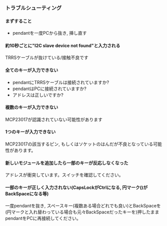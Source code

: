 ### トラブルシューティング

#### まずすること
* pendantを一度PCから抜き, 挿し直す

#### 約10秒ごとに"I2C slave device not found"と入力される
TRRSケーブルが抜けている/接触不良です

#### 全てのキーが入力できない
* pendantにTRRSケーブルは接続されていますか?
* pendantはPCに接続されていますか? 
* アドレスは正しいですか?

#### 複数のキーが入力できない
MCP23017が認識されていない可能性があります

#### 1つのキーが入力できない
MCP23017の該当するピン, もしくはソケットのはんだが不良となっている可能性があります。

#### 新しいモジュールを追加したら一部のキーが反応しなくなった
アドレスが衝突しています。スイッチを確認してください。

#### 一部のキーが正しく入力されない(CapsLockがCtrlになる, 円マーク(\)がBackSpaceになる等)
一度pendantを抜き, スペースキー(複数ある場合どれでも良い)とBackSpaceを(円マークと入れ替わっている場合も元々BackSpaceだったキーを)押したままpendantをPCに再接続してください。
